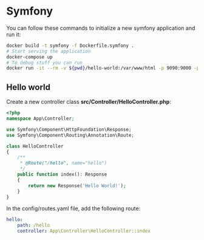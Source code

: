 # Symfony
You can follow these commands to initialize a new symfony application and run it:
```sh
docker build -t symfony -f Dockerfile.symfony .
# Start serving the application
docker-compose up
# To debug stuff you can run
docker run -it --rm -v ${pwd}/hello-world:/var/www/html -p 9090:9000 -p 9091:8000 -w /var/www/html symfony bash
```

## Hello world
Create a new controller class  **src/Controller/HelloController.php**:
```php
<?php
namespace App\Controller;

use Symfony\Component\HttpFoundation\Response;
use Symfony\Component\Routing\Annotation\Route;

class HelloController
{
    /**
     * @Route("/hello", name="hello")
     */
    public function index(): Response
    {
        return new Response('Hello World!');
    }
}
```
In the config/routes.yaml file, add the following route:
```yaml
hello:
    path: /hello
    controller: App\Controller\HelloController::index
```